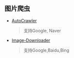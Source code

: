 ## 图片爬虫

- [AutoCrawler](https://github.com/YoongiKim/AutoCrawler) 

  > 支持Google, Naver

- [Image-Downloader](https://github.com/sczhengyabin/Image-Downloader)

  > 支持Google,Baidu,Bing